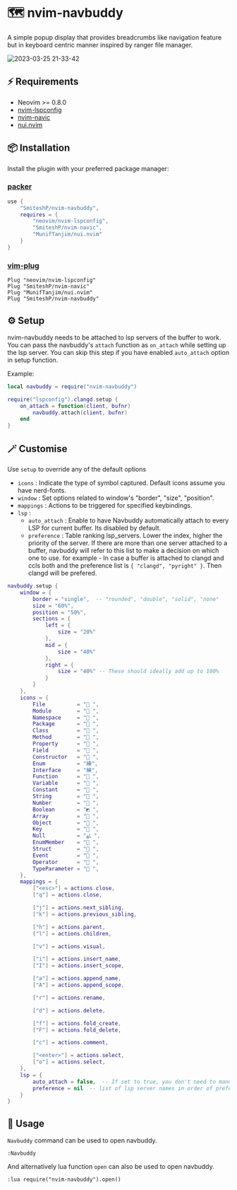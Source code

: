 # 🗺️ nvim-navbuddy

A simple popup display that provides breadcrumbs like navigation feature but
in keyboard centric manner inspired by ranger file manager.

![2023-03-25 21-33-42](https://user-images.githubusercontent.com/43147494/227728581-f57be77a-48ac-4dc0-9e6c-49522af962d7.gif)

## ⚡️ Requirements

* Neovim >= 0.8.0
* [nvim-lspconfig](https://github.com/neovim/nvim-lspconfig)
* [nvim-navic](https://github.com/SmiteshP/nvim-navic)
* [nui.nvim](https://github.com/MunifTanjim/nui.nvim)

## 📦 Installation

Install the plugin with your preferred package manager:

### [packer](https://github.com/wbthomason/packer.nvim)

```lua
use {
    "SmiteshP/nvim-navbuddy",
    requires = {
        "neovim/nvim-lspconfig",
        "SmiteshP/nvim-navic",
        "MunifTanjim/nui.nvim"
    }
}
```

### [vim-plug](https://github.com/junegunn/vim-plug)

```vim
Plug "neovim/nvim-lspconfig"
Plug "SmiteshP/nvim-navic"
Plug "MunifTanjim/nui.nvim"
Plug "SmiteshP/nvim-navbuddy"
```

## ⚙️ Setup

nvim-navbuddy needs to be attached to lsp servers of the buffer to work. You can pass the
navbuddy's `attach` function as `on_attach` while setting up the lsp server. You can skip this
step if you have enabled `auto_attach` option in setup function.

Example:
```lua
local navbuddy = require("nvim-navbuddy")

require("lspconfig").clangd.setup {
	on_attach = function(client, bufnr)
		navbuddy.attach(client, bufnr)
	end
}
```

## 🪄 Customise

Use `setup` to override any of the default options

* `icons` : Indicate the type of symbol captured. Default icons assume you have nerd-fonts.
* `window` : Set options related to window's "border", "size", "position".
* `mappings` : Actions to be triggered for specified keybindings.
* `lsp` :
	* `auto_attach` : Enable to have Navbuddy automatically attach to every LSP for current buffer. Its disabled by default.
	* `preference` : Table ranking lsp_servers. Lower the index, higher the priority of the server. If there are more than one server attached to a buffer, navbuddy will refer to this list to make a decision on which one to use.
			for example - In case a buffer is attached to clangd and ccls both and the preference list is `{ "clangd", "pyright" }`. Then clangd will be prefered.

```lua
navbuddy.setup {
    window = {
        border = "single",  -- "rounded", "double", "solid", "none"
        size = "60%",
        position = "50%",
        sections = {
            left = {
                size = "20%"
            },
            mid = {
                size = "40%"
            },
            right = {
                size = "40%" -- These should ideally add up to 100%
            }
        }
    },
    icons = {
        File          = " ",
        Module        = " ",
        Namespace     = " ",
        Package       = " ",
        Class         = " ",
        Method        = " ",
        Property      = " ",
        Field         = " ",
        Constructor   = " ",
        Enum          = "練",
        Interface     = "練",
        Function      = " ",
        Variable      = " ",
        Constant      = " ",
        String        = " ",
        Number        = " ",
        Boolean       = "◩ ",
        Array         = " ",
        Object        = " ",
        Key           = " ",
        Null          = "ﳠ ",
        EnumMember    = " ",
        Struct        = " ",
        Event         = " ",
        Operator      = " ",
        TypeParameter = " ",
    },
    mappings = {
        ["<esc>"] = actions.close,
        ["q"] = actions.close,

        ["j"] = actions.next_sibling,
        ["k"] = actions.previous_sibling,

        ["h"] = actions.parent,
        ["l"] = actions.children,

        ["v"] = actions.visual,

        ["i"] = actions.insert_name,
        ["I"] = actions.insert_scope,

        ["a"] = actions.append_name,
        ["A"] = actions.append_scope,

        ["r"] = actions.rename,

        ["d"] = actions.delete,

        ["f"] = actions.fold_create,
        ["F"] = actions.fold_delete,

        ["c"] = actions.comment,

        ["<enter>"] = actions.select,
        ["o"] = actions.select,
    },
    lsp = {
        auto_attach = false,  -- If set to true, you don't need to manually use attach function
        preference = nil  -- list of lsp server names in order of preference
    }
}
```

## 🚀 Usage

`Navbuddy` command can be used to open navbuddy.

```
:Navbuddy
```

And alternatively lua function `open` can also be used to open navbuddy.

```
:lua require("nvim-navbuddy").open()
```


